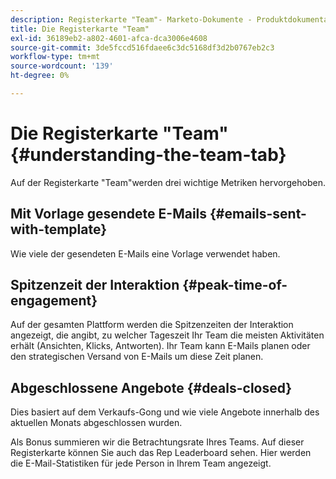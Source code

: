 ```yaml
---
description: Registerkarte "Team"- Marketo-Dokumente - Produktdokumentation
title: Die Registerkarte "Team"
exl-id: 36189eb2-a802-4601-afca-dca3006e4608
source-git-commit: 3de5fccd516fdaee6c3dc5168df3d2b0767eb2c3
workflow-type: tm+mt
source-wordcount: '139'
ht-degree: 0%

---
```


# Die Registerkarte &quot;Team&quot; {#understanding-the-team-tab}

Auf der Registerkarte &quot;Team&quot;werden drei wichtige Metriken hervorgehoben.

## Mit Vorlage gesendete E-Mails {#emails-sent-with-template}

Wie viele der gesendeten E-Mails eine Vorlage verwendet haben.

## Spitzenzeit der Interaktion {#peak-time-of-engagement}

Auf der gesamten Plattform werden die Spitzenzeiten der Interaktion angezeigt, die angibt, zu welcher Tageszeit Ihr Team die meisten Aktivitäten erhält (Ansichten, Klicks, Antworten). Ihr Team kann E-Mails planen oder den strategischen Versand von E-Mails um diese Zeit planen.

## Abgeschlossene Angebote {#deals-closed}

Dies basiert auf dem Verkaufs-Gong und wie viele Angebote innerhalb des aktuellen Monats abgeschlossen wurden.

Als Bonus summieren wir die Betrachtungsrate Ihres Teams. Auf dieser Registerkarte können Sie auch das Rep Leaderboard sehen. Hier werden die E-Mail-Statistiken für jede Person in Ihrem Team angezeigt.
